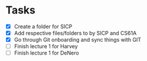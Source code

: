 # Tasks
- [x] Create a folder for SICP
- [x] Add respective files/folders to by SICP and CS61A
- [x] Go through Git onboarding and sync things with GIT
- [ ] Finish lecture 1 for Harvey
- [ ] Finish lecture 1 for DeNero